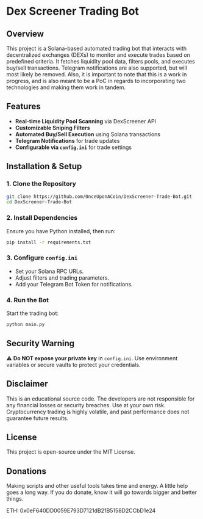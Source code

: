 # **Dex Screener Trading Bot**

## **Overview**
This project is a Solana-based automated trading bot that interacts with decentralized exchanges (DEXs) to monitor and execute trades based on predefined criteria. It fetches liquidity pool data, filters pools, and executes buy/sell transactions. Telegram notifications are also supported, but will most likely be removed. Also, it is important to note that this is a work in progress, and is also meant to be a PoC in regards to incorporating two technologies and making them work in tandem.

## **Features**
-  **Real-time Liquidity Pool Scanning** via DexScreener API  
-  **Customizable Sniping Filters**
-  **Automated Buy/Sell Execution** using Solana transactions  
-  **Telegram Notifications** for trade updates  
-  **Configurable via `config.ini`** for trade settings  

## **Installation & Setup**
### **1. Clone the Repository**
```sh
git clone https://github.com/OnceUponACoin/DexScreener-Trade-Bot.git
cd DexScreener-Trade-Bot
```

### **2. Install Dependencies**
Ensure you have Python installed, then run:
```sh
pip install -r requirements.txt
```

### **3. Configure `config.ini`**
- Set your Solana RPC URLs.
- Adjust filters and trading parameters.
- Add your Telegram Bot Token for notifications.

### **4. Run the Bot**
Start the trading bot:
```sh
python main.py
```

## **Security Warning**
⚠️ **Do NOT expose your private key** in `config.ini`. Use environment variables or secure vaults to protect your credentials.

## **Disclaimer**
This is an educational source code. The developers are not responsible for any financial losses or security breaches. Use at your own risk. Cryptocurrency trading is highly volatile, and past performance does not guarantee future results.

## **License**
This project is open-source under the MIT License.

## **Donations**
Making scripts and other useful tools takes time and energy. A little help goes a long way. If you do donate, know it will go towards bigger and better things.

ETH: 0x0eF640DD0059E793D7121dB21B5158D2CCbD1e24
